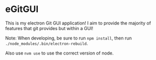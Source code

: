 # eGitGUI

This is my electron Git GUI application! I aim to provide the majority of features that git provides but within a GUI!

Note: When developing, be sure to run `npm install`, then run `./node_modules/.bin/electron-rebuild`.

Also use `nvm use` to use the correct version of node.